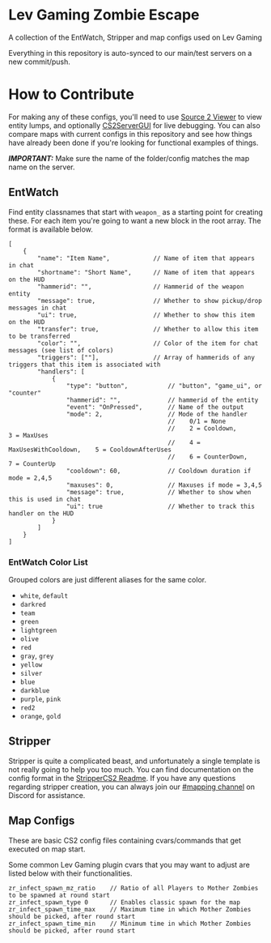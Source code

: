 # Lev Gaming Zombie Escape


A collection of the EntWatch, Stripper and map configs used on Lev Gaming

Everything in this repository is auto-synced to our main/test servers on a new commit/push.

# How to Contribute

For making any of these configs, you'll need to use [Source 2 Viewer](https://valveresourceformat.github.io/) to view entity lumps, and optionally [CS2ServerGUI](https://github.com/Source2ZE/CS2ServerGUI) for live debugging. You can also compare maps with current configs in this repository and see how things have already been done if you're looking for functional examples of things.

**_IMPORTANT:_** Make sure the name of the folder/config matches the map name on the server.

## EntWatch

Find entity classnames that start with `weapon_` as a starting point for creating these. For each item you're going to want a new block in the root array. The format is available below.

```jsonc
[
    {
        "name": "Item Name",            // Name of item that appears in chat
        "shortname": "Short Name",      // Name of item that appears on the HUD
        "hammerid": "",                 // Hammerid of the weapon entity
        "message": true,                // Whether to show pickup/drop messages in chat
        "ui": true,                     // Whether to show this item on the HUD
        "transfer": true,               // Whether to allow this item to be transferred
        "color": "",                    // Color of the item for chat messages (see list of colors)
        "triggers": [""],               // Array of hammerids of any triggers that this item is associated with
        "handlers": [
            {
                "type": "button",           // "button", "game_ui", or "counter"
                "hammerid": "",             // hammerid of the entity
                "event": "OnPressed",       // Name of the output
                "mode": 2,                  // Mode of the handler
                                            //    0/1 = None
                                            //    2 = Cooldown,               3 = MaxUses
                                            //    4 = MaxUsesWithCooldown,    5 = CooldownAfterUses
                                            //    6 = CounterDown,            7 = CounterUp
                "cooldown": 60,             // Cooldown duration if mode = 2,4,5
                "maxuses": 0,               // Maxuses if mode = 3,4,5
                "message": true,            // Whether to show when this is used in chat
                "ui": true                  // Whether to track this handler on the HUD
            }
        ]
    }
]
```

### EntWatch Color List

Grouped colors are just different aliases for the same color.

- `white`, `default`
- `darkred`
- `team`
- `green`
- `lightgreen`
- `olive`
- `red`
- `gray`, `grey`
- `yellow`
- `silver`
- `blue`
- `darkblue`
- `purple`, `pink`
- `red2`
- `orange`, `gold`

## Stripper

Stripper is quite a complicated beast, and unfortunately a single template is not really going to help you too much. You can find documentation on the config format in the [StripperCS2 Readme](https://github.com/Source2ZE/StripperCS2?tab=readme-ov-file#configuration). If you have any questions regarding stripper creation, you can always join our [#mapping channel](https://discord.gg/zh2CVSM) on Discord for assistance.

## Map Configs

These are basic CS2 config files containing cvars/commands that get executed on map start.

Some common Lev Gaming plugin cvars that you may want to adjust are listed below with their functionalities.
```
zr_infect_spawn_mz_ratio	// Ratio of all Players to Mother Zombies to be spawned at round start
zr_infect_spawn_type 0		// Enables classic spawn for the map
zr_infect_spawn_time_max	// Maximum time in which Mother Zombies should be picked, after round start
zr_infect_spawn_time_min	// Minimum time in which Mother Zombies should be picked, after round start
```
